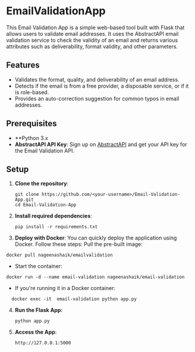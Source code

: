 # EmailValidationApp

This Email Validation App is a simple web-based tool built with Flask that allows users to validate email addresses. It uses the AbstractAPI email validation service to check the validity of an email and returns various attributes such as deliverability, format validity, and other parameters.

## Features

- Validates the format, quality, and deliverability of an email address.
- Detects if the email is from a free provider, a disposable service, or if it is role-based.
- Provides an auto-correction suggestion for common typos in email addresses.

## Prerequisites

- **Python 3.x
- **AbstractAPI API Key**: Sign up on [AbstractAPI](https://www.abstractapi.com/) and get your API key for the Email Validation API.

## Setup

1. **Clone the repository**:
   ```
   git clone https://github.com/<your-username>/Email-Validation-App.git
   cd Email-Validation-App
   ```
2. **Install required dependencies**:
   ```
   pip install -r requirements.txt
   ```
3. **Deploy with Docker**:
You can quickly deploy the application using Docker. Follow these steps:
Pull the pre-built image:
```
docker pull nageenashaik/emailvalidation
```
- Start the container:
```
docker run -d --name email-validation nageenashaik/email-validation
```
- If you're running it in a Docker container:
```
  docker exec -it  email-validation python app.py
```
4. **Run the Flask App:**
   ```
   python app.py
   ```
5. **Access the App**:
   ```
   http://127.0.0.1:5000
  ```
